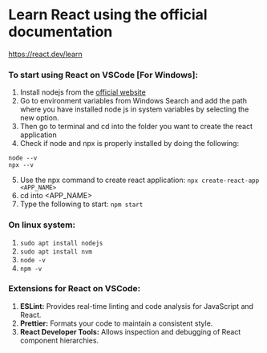 # Learn React using the official documentation
https://react.dev/learn

### To start using React on VSCode [For Windows]:
1. Install nodejs from the [official website](https://nodejs.org/en/download)
2. Go to environment variables from Windows Search and add the path where you have installed node js in system variables by selecting the new option.
3. Then go to terminal and cd into the folder you want to create the react application
4. Check if node and npx is properly installed by doing the following:
```
node --v
npx --v
```
5. Use the npx command to create react application: ```npx create-react-app <APP_NAME>```
6. cd into <APP_NAME>
7. Type the following to start: ```npm start```

### On linux system:
1. ``` sudo apt install nodejs ```
2. ``` sudo apt install nvm ```
3. ``` node -v ```
4. ``` npm -v ```

### Extensions for React on VSCode:

1. **ESLint:** Provides real-time linting and code analysis for JavaScript and React.
2. **Prettier:** Formats your code to maintain a consistent style.
3. **React Developer Tools:** Allows inspection and debugging of React component hierarchies.
